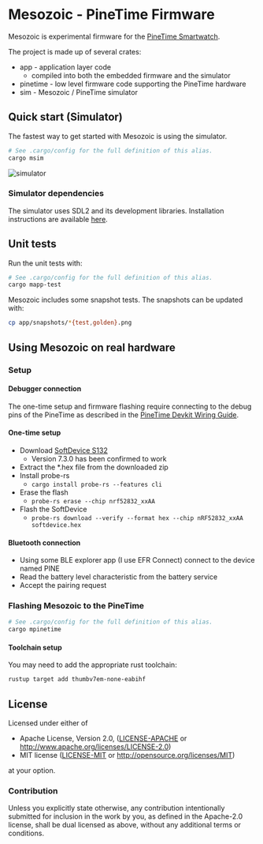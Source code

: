 # Mesozoic - PineTime Firmware

Mesozoic is experimental firmware for the [PineTime Smartwatch](https://pine64.org/devices/pinetime/).

The project is made up of several crates:

* app - application layer code
  * compiled into both the embedded firmware and the simulator
* pinetime - low level firmware code supporting the PineTime hardware
* sim - Mesozoic / PineTime simulator

## Quick start (Simulator)

The fastest way to get started with Mesozoic is using the simulator.

```sh
# See .cargo/config for the full definition of this alias.
cargo msim
```

![simulator](https://github.com/JoshMcguigan/mesozoic/assets/22216761/5c302d33-f818-4104-acf2-88095b7c7cad)

### Simulator dependencies

The simulator uses SDL2 and its development libraries. Installation instructions are available [here](https://github.com/embedded-graphics/simulator?tab=readme-ov-file#setup).

## Unit tests

Run the unit tests with:

```sh
# See .cargo/config for the full definition of this alias.
cargo mapp-test
```

Mesozoic includes some snapshot tests. The snapshots can be updated with:

```sh
cp app/snapshots/*{test,golden}.png
```

## Using Mesozoic on real hardware

### Setup

#### Debugger connection

The one-time setup and firmware flashing require connecting to the debug pins of the PineTime as described in the [PineTime Devkit Wiring Guide](https://pine64.org/documentation/PineTime/Further_information/Devkit_wiring/).

#### One-time setup

* Download [SoftDevice S132](https://www.nordicsemi.com/Products/Development-software/S132/Download?lang=en#infotabs)
  * Version 7.3.0 has been confirmed to work
* Extract the *.hex file from the downloaded zip
* Install probe-rs
  * `cargo install probe-rs --features cli`
* Erase the flash
  * `probe-rs erase --chip nrf52832_xxAA`
* Flash the SoftDevice
  * `probe-rs download --verify --format hex --chip nRF52832_xxAA softdevice.hex`

#### Bluetooth connection

* Using some BLE explorer app (I use EFR Connect) connect to the device named PINE
* Read the battery level characteristic from the battery service
* Accept the pairing request

### Flashing Mesozoic to the PineTime

```sh
# See .cargo/config for the full definition of this alias.
cargo mpinetime
```

#### Toolchain setup

You may need to add the appropriate rust toolchain:

```sh
rustup target add thumbv7em-none-eabihf
```

## License

Licensed under either of

 * Apache License, Version 2.0, ([LICENSE-APACHE](LICENSE-APACHE) or http://www.apache.org/licenses/LICENSE-2.0)
 * MIT license ([LICENSE-MIT](LICENSE-MIT) or http://opensource.org/licenses/MIT)

at your option.

### Contribution

Unless you explicitly state otherwise, any contribution intentionally submitted
for inclusion in the work by you, as defined in the Apache-2.0 license, shall be dual licensed as above, without any
additional terms or conditions.